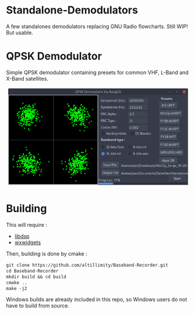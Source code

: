# Standalone-Demodulators
A few standalones demodulators replacing GNU Radio flowcharts. Still WIP! But usable.

# QPSK Demodulator

Simple QPSK demodulator containing presets for common VHF, L-Band and X-Band satellites.

![Example while demodulating a MetOp AHRPT baseband](https://github.com/altillimity/Standalone-Demodulators/raw/master/images/QPSK.png)

# Building

This will require :
 - [libdsp](https://github.com/altillimity/libdsp)
 - [wxwidgets](https://www.wxwidgets.org/)

 Then, building is done by cmake :
 ```
git clone https://github.com/altillimity/Baseband-Recorder.git
cd Baseband-Recorder
mkdir build && cd build
cmake ..
make -j2
```

Windows builds are already included in this repo, so Windows users do not have to build from source.
